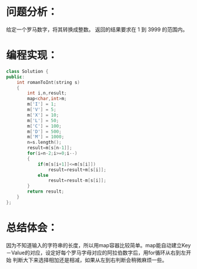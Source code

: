 # 问题分析：
给定一个罗马数字，将其转换成整数。
返回的结果要求在 1 到 3999 的范围内。

# 编程实现：
```C++
class Solution {
public:
    int romanToInt(string s)
    {
        int i,n,result;
        map<char,int>m;  
        m['I'] = 1;  
        m['V'] = 5;  
        m['X'] = 10;  
        m['L'] = 50;  
        m['C'] = 100;  
        m['D'] = 500;  
        m['M'] = 1000;  
        n=s.length();  
        result=m[s[n-1]];  
        for(i=n-2;i>=0;i--)
        {  
            if(m[s[i+1]]<=m[s[i]])  
                result=result+m[s[i]];  
            else 
                result=result-m[s[i]];  
        }  
        return result;  
    }         
};
```
# 总结体会：
因为不知道输入的字符串的长度，所以用map容器比较简单。map能自动建立Key－Value的对应，设定好每个罗马字母对应的阿拉伯数字后，用for循环从右到左开始
判断大下来选择相加还是相减，如果从左到右判断会稍微麻烦一些。
